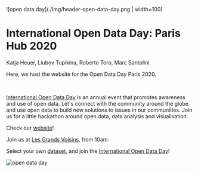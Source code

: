 ![open data day](./img/header-open-data-day.png | width=100)

# International Open Data Day: Paris Hub 2020
Katja Heuer, Liubov Tupikina, Roberto Toro, Marc Santolini.  

Here, we host the website for the Open Data Day Paris 2020.  

<br>

[International Open Data Day](http://opendataday.org/#what) is an annual event that promotes awareness and use of open data. Let's connect with the community around the globe and use open data to build new solutions to issues in our communities. Join us for a little hackathon around open data, data analysis and visualisation.

Check our [website](https://github.com/katjaq/open-data-day)!  

Join us at [Les Grands Voisins](https://lesgrandsvoisins.org/), from 10am.  

Select your own [dataset](http://opendataday.org/#resources), and join the [International Open Data Day](http://opendataday.org/#what)!

![open data day](./img/a.jpg)